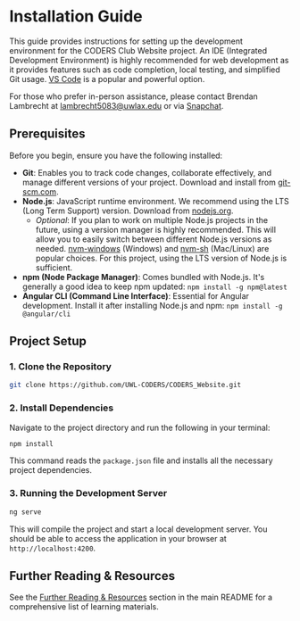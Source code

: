 # Installation Guide

This guide provides instructions for setting up the development environment for the CODERS Club Website project. An IDE (Integrated Development Environment) is highly recommended for web development as it provides features such as code completion, local testing, and simplified Git usage. [VS Code](https://code.visualstudio.com/) is a popular and powerful option.

For those who prefer in-person assistance, please contact Brendan Lambrecht at lambrecht5083@uwlax.edu or via [Snapchat](https://snapchat.com/add/bren-dog2020).

## Prerequisites

Before you begin, ensure you have the following installed:

- **Git**: Enables you to track code changes, collaborate effectively, and manage different versions of your project. Download and install from [git-scm.com](https://git-scm.com/).
- **Node.js**: JavaScript runtime environment. We recommend using the LTS (Long Term Support) version. Download from [nodejs.org](https://nodejs.org/).
  - *Optional*: If you plan to work on multiple Node.js projects in the future, using a version manager is highly recommended. This will allow you to easily switch between different Node.js versions as needed. [nvm-windows](https://github.com/coreybutler/nvm-windows) (Windows) and [nvm-sh](https://github.com/nvm-sh/nvm) (Mac/Linux) are popular choices. For this project, using the LTS version of Node.js is sufficient.
- **npm (Node Package Manager)**: Comes bundled with Node.js. It's generally a good idea to keep npm updated: `npm install -g npm@latest`
- **Angular CLI (Command Line Interface)**: Essential for Angular development. Install it after installing Node.js and npm: `npm install -g @angular/cli`

## Project Setup

### 1. Clone the Repository

```bash
git clone https://github.com/UWL-CODERS/CODERS_Website.git
```

### 2. Install Dependencies

Navigate to the project directory and run the following in your terminal:

```bash
npm install
```

This command reads the `package.json` file and installs all the necessary project dependencies.

### 3. Running the Development Server

```bash
ng serve
```

This will compile the project and start a local development server. You should be able to access the application in your browser at `http://localhost:4200`.

## Further Reading & Resources

See the [Further Reading & Resources](README.md/#further-reading--resources) section in the main README for a comprehensive list of learning materials.